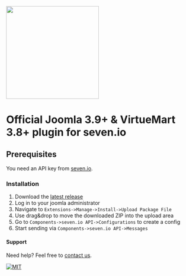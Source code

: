<img src="https://www.seven.io/wp-content/uploads/Logo.svg" width="250" />


# Official Joomla 3.9+ & VirtueMart 3.8+ plugin for seven.io

## Prerequisites

You need an API key from [seven.io](https://www.seven.io).

### Installation

1. Download the [latest release](https://github.com/seven-io/joomla/releases/latest)
2. Log in to your joomla administrator
3. Navigate to ```Extensions->Manage->Install->Upload Package File```
4. Use drag&drop to move the downloaded ZIP into the upload area
5. Go to ```Components->seven.io API->Configurations``` to create a config
6. Start sending via ```Components->seven.io API->Messages```

#### Support

Need help? Feel free to [contact us](https://www.seven.io/en/company/contact/).

[![MIT](https://img.shields.io/badge/License-MIT-teal.svg)](LICENSE)
